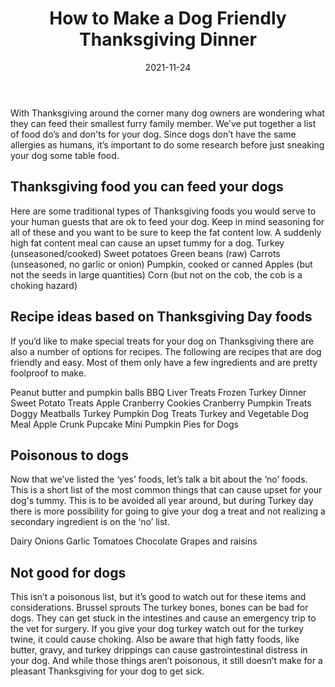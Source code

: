 ﻿---
title: "How to Make a Dog Friendly Thanksgiving Dinner"
date: "2021-11-24"
hero_image: "./dog-thanksgiving.jpg"
hero_image_alt: "Dog Staring at Pie"
hero_image_credit_text: "Charles Deluvio"
hero_image_credit_link: "https://unsplash.com/@charlesdeluvio?utm_source=unsplash&utm_medium=referral&utm_content=creditCopyText"
---
  
With Thanksgiving around the corner many dog owners are wondering what they can feed their smallest furry family member. We’ve put together a list of food do’s and don'ts for your dog. Since dogs don’t have the same allergies as humans, it’s important to do some research before just sneaking your dog some table food. 

## Thanksgiving food you can feed your dogs
Here are some traditional types of Thanksgiving foods you would serve to your human guests that are ok to feed your dog. Keep in mind seasoning for all of these and you want to be sure to keep the fat content low. A suddenly high fat content meal can cause an upset tummy for a dog.
Turkey (unseasoned/cooked)
Sweet potatoes
Green beans (raw)
Carrots (unseasoned, no garlic or onion)
Pumpkin, cooked or canned
Apples (but not the seeds in large quantities)
Corn (but not on the cob, the cob is a choking hazard)


## Recipe ideas based on Thanksgiving Day foods
If you’d like to make special treats for your dog on Thanksgiving there are also a number of options for recipes. The following are recipes that are dog friendly and easy. Most of them only have a few ingredients and are pretty foolproof to make.

Peanut butter and pumpkin balls
BBQ Liver Treats
Frozen Turkey Dinner
Sweet Potato Treats
Apple Cranberry Cookies
Cranberry Pumpkin Treats
Doggy Meatballs
Turkey Pumpkin Dog Treats
Turkey and Vegetable Dog Meal
Apple Crunk Pupcake
Mini Pumpkin Pies for Dogs

## Poisonous to dogs
Now that we’ve listed the ‘yes’ foods, let’s talk a bit about the ‘no’ foods. This is a short list of the most common things that can cause upset for your dog's tummy. This is to be avoided all year around, but during Turkey day there is more possibility for going to give your dog a treat and not realizing a secondary ingredient is on the ‘no’ list.

Dairy
Onions
Garlic
Tomatoes
Chocolate
Grapes and raisins

## Not good for dogs
This isn’t a poisonous list, but it’s good to watch out for these items and considerations. 
Brussel sprouts
The turkey bones, bones can be bad for dogs. They can get stuck in the intestines and cause an emergency trip to the vet for surgery.
If you give your dog turkey watch out for the turkey twine, it could cause choking. 
Also be aware that high fatty foods, like butter, gravy, and turkey drippings can cause gastrointestinal distress in your dog.  And while those things aren’t poisonous, it still doesn’t make for a pleasant Thanksgiving for your dog to get sick.
